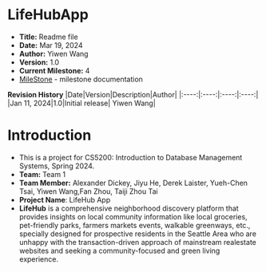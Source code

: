 # LifeHubApp

- **Title:** Readme file
- **Date:** Mar 19, 2024
- **Author:** Yiwen Wang
- **Version:** 1.0
- **Current Milestone:** 4
- [MileStone] - milestone documentation

**Revision History**
|Date|Version|Description|Author|
|:----:|:----:|:----:|:----:|
|Jan 11, 2024|1.0|Initial release| Yiwen Wang|

# Introduction
- This is a project for CS5200: Introduction to Database Management Systems, Spring 2024. 
- **Team:** Team 1
- **Team Member:** Alexander Dickey, Jiyu He, Derek Laister, Yueh-Chen Tsai, Yiwen Wang,Fan Zhou, Taiji Zhou Tai
- **Project Name**: LifeHub App
- **LifeHub** is a comprehensive neighborhood discovery platform that provides insights on local community information like local groceries, pet-friendly parks, farmers markets events, walkable greenways, etc., specially designed for prospective residents in the Seattle Area who are unhappy with the transaction-driven approach of mainstream realestate websites and seeking a community-focused and green living experience.

[MileStone]:https://github.com/YiwenW312/LifeHubApp/blob/main/Doc/MileStone.md